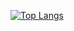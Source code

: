 [![Top Langs](https://github-readme-stats.vercel.app/api/top-langs/?username=roki200)](https://github.com/anuraghazra/github-readme-stats)
